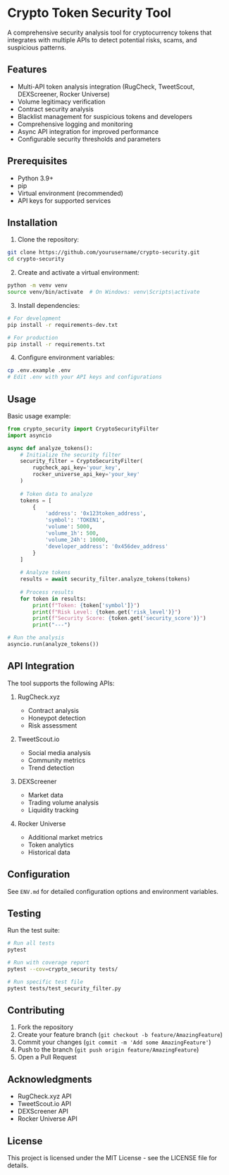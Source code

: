# Crypto Token Security Tool

A comprehensive security analysis tool for cryptocurrency tokens that integrates with multiple APIs to detect potential risks, scams, and suspicious patterns.

## Features

- Multi-API token analysis integration (RugCheck, TweetScout, DEXScreener, Rocker Universe)
- Volume legitimacy verification
- Contract security analysis
- Blacklist management for suspicious tokens and developers
- Comprehensive logging and monitoring
- Async API integration for improved performance
- Configurable security thresholds and parameters

## Prerequisites

- Python 3.9+
- pip
- Virtual environment (recommended)
- API keys for supported services

## Installation

1. Clone the repository:
```bash
git clone https://github.com/yourusername/crypto-security.git
cd crypto-security
```

2. Create and activate a virtual environment:
```bash
python -m venv venv
source venv/bin/activate  # On Windows: venv\Scripts\activate
```

3. Install dependencies:
```bash
# For development
pip install -r requirements-dev.txt

# For production
pip install -r requirements.txt
```

4. Configure environment variables:
```bash
cp .env.example .env
# Edit .env with your API keys and configurations
```

## Usage

Basic usage example:

```python
from crypto_security import CryptoSecurityFilter
import asyncio

async def analyze_tokens():
    # Initialize the security filter
    security_filter = CryptoSecurityFilter(
        rugcheck_api_key='your_key',
        rocker_universe_api_key='your_key'
    )
    
    # Token data to analyze
    tokens = [
        {
            'address': '0x123token_address',
            'symbol': 'TOKEN1',
            'volume': 5000,
            'volume_1h': 500,
            'volume_24h': 10000,
            'developer_address': '0x456dev_address'
        }
    ]
    
    # Analyze tokens
    results = await security_filter.analyze_tokens(tokens)
    
    # Process results
    for token in results:
        print(f"Token: {token['symbol']}")
        print(f"Risk Level: {token.get('risk_level')}")
        print(f"Security Score: {token.get('security_score')}")
        print("---")

# Run the analysis
asyncio.run(analyze_tokens())
```

## API Integration

The tool supports the following APIs:

1. RugCheck.xyz
   - Contract analysis
   - Honeypot detection
   - Risk assessment

2. TweetScout.io
   - Social media analysis
   - Community metrics
   - Trend detection

3. DEXScreener
   - Market data
   - Trading volume analysis
   - Liquidity tracking

4. Rocker Universe
   - Additional market metrics
   - Token analytics
   - Historical data

## Configuration

See `ENV.md` for detailed configuration options and environment variables.

## Testing

Run the test suite:

```bash
# Run all tests
pytest

# Run with coverage report
pytest --cov=crypto_security tests/

# Run specific test file
pytest tests/test_security_filter.py
```

## Contributing

1. Fork the repository
2. Create your feature branch (`git checkout -b feature/AmazingFeature`)
3. Commit your changes (`git commit -m 'Add some AmazingFeature'`)
4. Push to the branch (`git push origin feature/AmazingFeature`)
5. Open a Pull Request


## Acknowledgments

- RugCheck.xyz API
- TweetScout.io API
- DEXScreener API
- Rocker Universe API

## License

This project is licensed under the MIT License - see the LICENSE file for details.
